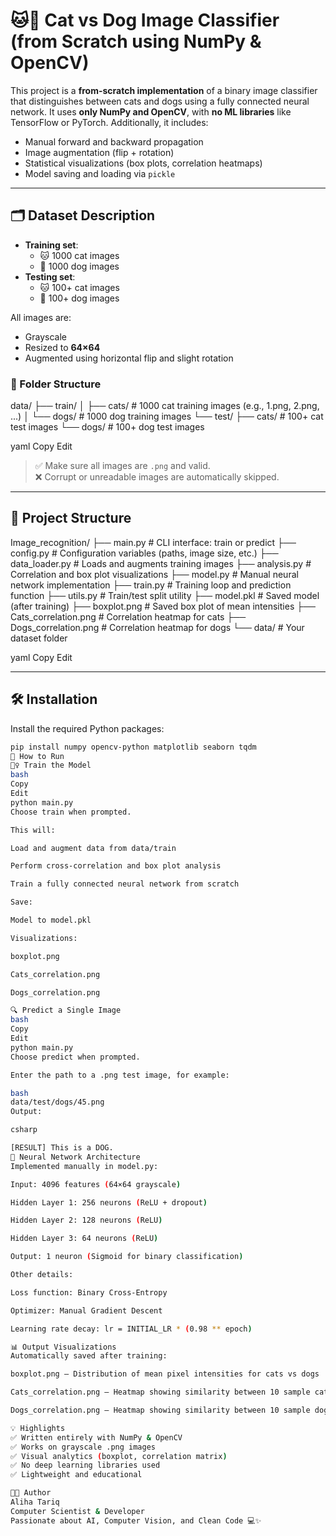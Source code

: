# 🐱🐶 Cat vs Dog Image Classifier (from Scratch using NumPy & OpenCV)

This project is a **from-scratch implementation** of a binary image classifier that distinguishes between cats and dogs using a fully connected neural network. It uses **only NumPy and OpenCV**, with **no ML libraries** like TensorFlow or PyTorch. Additionally, it includes:

- Manual forward and backward propagation  
- Image augmentation (flip + rotation)  
- Statistical visualizations (box plots, correlation heatmaps)  
- Model saving and loading via `pickle`

---

## 🗂 Dataset Description

- **Training set**:
  - 🐱 1000 cat images
  - 🐶 1000 dog images
- **Testing set**:
  - 🐱 100+ cat images
  - 🐶 100+ dog images

All images are:
- Grayscale
- Resized to **64×64**
- Augmented using horizontal flip and slight rotation

### 📁 Folder Structure

data/
├── train/
│ ├── cats/ # 1000 cat training images (e.g., 1.png, 2.png, ...)
│ └── dogs/ # 1000 dog training images
└── test/
├── cats/ # 100+ cat test images
└── dogs/ # 100+ dog test images

yaml
Copy
Edit

> ✅ Make sure all images are `.png` and valid.  
> ❌ Corrupt or unreadable images are automatically skipped.

---

## 📁 Project Structure

Image_recognition/
├── main.py # CLI interface: train or predict
├── config.py # Configuration variables (paths, image size, etc.)
├── data_loader.py # Loads and augments training images
├── analysis.py # Correlation and box plot visualizations
├── model.py # Manual neural network implementation
├── train.py # Training loop and prediction function
├── utils.py # Train/test split utility
├── model.pkl # Saved model (after training)
├── boxplot.png # Saved box plot of mean intensities
├── Cats_correlation.png # Correlation heatmap for cats
├── Dogs_correlation.png # Correlation heatmap for dogs
└── data/ # Your dataset folder

yaml
Copy
Edit

---

## 🛠 Installation

Install the required Python packages:

```bash
pip install numpy opencv-python matplotlib seaborn tqdm
🚀 How to Run
🏋️‍♀️ Train the Model
bash
Copy
Edit
python main.py
Choose train when prompted.

This will:

Load and augment data from data/train

Perform cross-correlation and box plot analysis

Train a fully connected neural network from scratch

Save:

Model to model.pkl

Visualizations:

boxplot.png

Cats_correlation.png

Dogs_correlation.png

🔍 Predict a Single Image
bash
Copy
Edit
python main.py
Choose predict when prompted.

Enter the path to a .png test image, for example:

bash
data/test/dogs/45.png
Output:

csharp

[RESULT] This is a DOG.
🧠 Neural Network Architecture
Implemented manually in model.py:

Input: 4096 features (64×64 grayscale)

Hidden Layer 1: 256 neurons (ReLU + dropout)

Hidden Layer 2: 128 neurons (ReLU)

Hidden Layer 3: 64 neurons (ReLU)

Output: 1 neuron (Sigmoid for binary classification)

Other details:

Loss function: Binary Cross-Entropy

Optimizer: Manual Gradient Descent

Learning rate decay: lr = INITIAL_LR * (0.98 ** epoch)

📊 Output Visualizations
Automatically saved after training:

boxplot.png – Distribution of mean pixel intensities for cats vs dogs

Cats_correlation.png – Heatmap showing similarity between 10 sample cat images

Dogs_correlation.png – Heatmap showing similarity between 10 sample dog images

💡 Highlights
✅ Written entirely with NumPy & OpenCV
✅ Works on grayscale .png images
✅ Visual analytics (boxplot, correlation matrix)
✅ No deep learning libraries used
✅ Lightweight and educational

👩‍💻 Author
Aliha Tariq
Computer Scientist & Developer
Passionate about AI, Computer Vision, and Clean Code 💻✨

